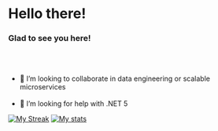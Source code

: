 <h1>Hello there!</h1>
<h3>Glad to see you here!</h3></br></br>

- 👯 I’m looking to collaborate in data engineering or scalable microservices</br></br>
- 🤔 I’m looking for help with .NET 5

<!--
**TejasCode/TejasCode** is a ✨ _special_ ✨ repository because its `README.md` (this file) appears on your GitHub profile.

- 🔭 I’m currently working on ...
- 👯 I’m looking to collaborate on ...
- 🤔 I’m looking for help with ...
- ⚡ Fun fact: ...
-->

[![My Streak](https://github-readme-streak-stats.herokuapp.com?user=tejasc0&theme=dark)](https://git.io/streak-stats)
[![My stats](https://github-readme-stats.vercel.app/api?username=tejasc0&theme=dark)](https://github.com/anuraghazra/github-readme-stats)